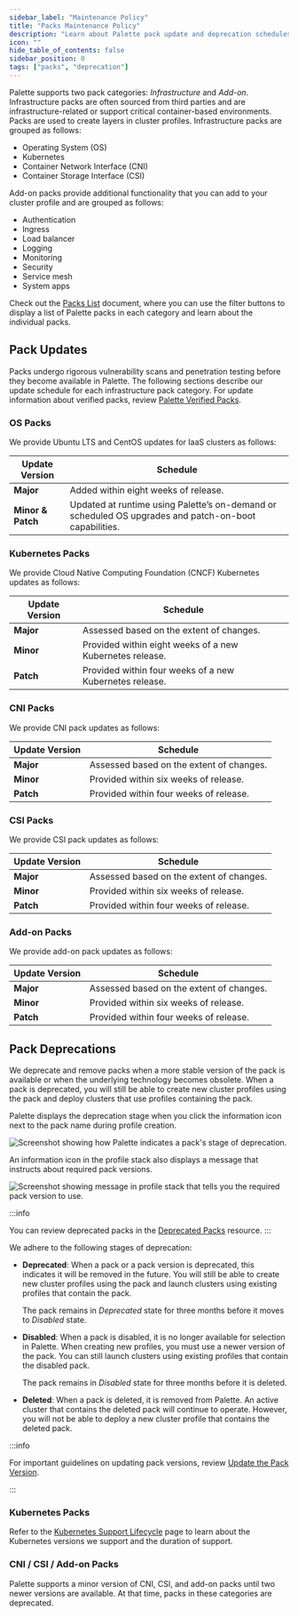 ```yaml
---
sidebar_label: "Maintenance Policy"
title: "Packs Maintenance Policy"
description: "Learn about Palette pack update and deprecation schedules."
icon: ""
hide_table_of_contents: false
sidebar_position: 0
tags: ["packs", "deprecation"]
---
```


Palette supports two pack categories: _Infrastructure_ and _Add-on_. Infrastructure packs are often sourced from third parties and are infrastructure-related or support critical container-based environments. Packs are used to create layers in cluster profiles. Infrastructure packs are grouped as follows:

- Operating System (OS)
- Kubernetes
- Container Network Interface (CNI)
- Container Storage Interface (CSI)

Add-on packs provide additional functionality that you can add to your cluster profile and are grouped as follows:

- Authentication
- Ingress
- Load balancer
- Logging
- Monitoring
- Security
- Service mesh
- System apps

Check out the [Packs List](integrations.mdx) document, where you can use the filter buttons to display a list of Palette packs in each category and learn about the individual packs.

## Pack Updates

Packs undergo rigorous vulnerability scans and penetration testing before they become available in Palette. The following sections describe our update schedule for each infrastructure pack category. For update information about verified packs, review [Palette Verified Packs](verified_packs.md).

### OS Packs

We provide Ubuntu LTS and CentOS updates for IaaS clusters as follows:

| **Update Version** | **Schedule**                                                                                          |
| ------------------ | ----------------------------------------------------------------------------------------------------- |
| **Major**          | Added within eight weeks of release.                                                                  |
| **Minor & Patch**  | Updated at runtime using Palette’s on-demand or scheduled OS upgrades and patch-on-boot capabilities. |

### Kubernetes Packs

We provide Cloud Native Computing Foundation (CNCF) Kubernetes updates as follows:

| **Update Version** | **Schedule**                                             |
| ------------------ | -------------------------------------------------------- |
| **Major**          | Assessed based on the extent of changes.                 |
| **Minor**          | Provided within eight weeks of a new Kubernetes release. |
| **Patch**          | Provided within four weeks of a new Kubernetes release.  |

### CNI Packs

We provide CNI pack updates as follows:

| **Update Version** | **Schedule**                             |
| ------------------ | ---------------------------------------- |
| **Major**          | Assessed based on the extent of changes. |
| **Minor**          | Provided within six weeks of release.    |
| **Patch**          | Provided within four weeks of release.   |

### CSI Packs

We provide CSI pack updates as follows:

| **Update Version** | **Schedule**                             |
| ------------------ | ---------------------------------------- |
| **Major**          | Assessed based on the extent of changes. |
| **Minor**          | Provided within six weeks of release.    |
| **Patch**          | Provided within four weeks of release.   |

### Add-on Packs

We provide add-on pack updates as follows:

| **Update Version** | **Schedule**                             |
| ------------------ | ---------------------------------------- |
| **Major**          | Assessed based on the extent of changes. |
| **Minor**          | Provided within six weeks of release.    |
| **Patch**          | Provided within four weeks of release.   |

## Pack Deprecations

We deprecate and remove packs when a more stable version of the pack is available or when the underlying technology becomes obsolete. When a pack is deprecated, you will still be able to create new cluster profiles using the pack and deploy clusters that use profiles containing the pack.

Palette displays the deprecation stage when you click the information icon next to the pack name during profile creation.

![Screenshot showing how Palette indicates a pack's stage of deprecation.](/integrations_deprecation-stage.png)

An information icon in the profile stack also displays a message that instructs about required pack versions.

![Screenshot showing message in profile stack that tells you the required pack version to use.](/integrations_deprecation-profile-stack-msg.png)

:::info

You can review deprecated packs in the [Deprecated Packs](deprecated-packs.md) resource.
:::

We adhere to the following stages of deprecation:

- **Deprecated**: When a pack or a pack version is deprecated, this indicates it will be removed in the future. You will still be able to create new cluster profiles using the pack and launch clusters using existing profiles that contain the pack.

  The pack remains in _Deprecated_ state for three months before it moves to _Disabled_ state.

- **Disabled**: When a pack is disabled, it is no longer available for selection in Palette. When creating new profiles, you must use a newer version of the pack. You can still launch clusters using existing profiles that contain the disabled pack.

  The pack remains in _Disabled_ state for three months before it is deleted.

- **Deleted**: When a pack is deleted, it is removed from Palette. An active cluster that contains the deleted pack will continue to operate. However, you will not be able to deploy a new cluster profile that contains the deleted pack.

:::info

For important guidelines on updating pack versions, review [Update the Pack Version](../profiles/cluster-profiles/modify-cluster-profiles/update-cluster-profile.md#update-the-pack-version).

:::

### Kubernetes Packs

Refer to the [Kubernetes Support Lifecycle](kubernetes-support.md) page to learn about the Kubernetes versions we support and the duration of support.

### CNI / CSI / Add-on Packs

Palette supports a minor version of CNI, CSI, and add-on packs until two newer versions are available. At that time, packs in these categories are deprecated.
